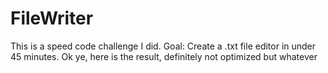 # FileWriter
This is a speed code challenge I did. Goal: Create a .txt file editor in under 45 minutes. Ok ye, here is the result, definitely not optimized but whatever 
